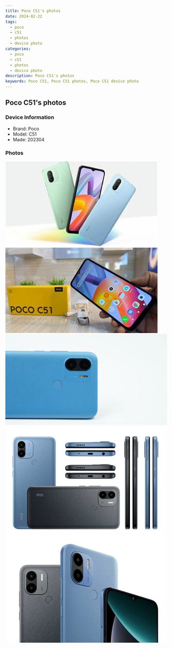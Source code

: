 ```yaml
---
title: Poco C51's photos
date: 2024-02-22
tags: 
  - poco
  - c51
  - photos
  - device photo
categories: 
  - poco
  - c51
  - photos
  - device photo
description: Poco C51's photos
keywords: Poco C51, Poco C51 photos, Poco C51 device photo
---
```


## Poco C51's photos

### Device Information

- Brand: Poco
- Model: C51
- Made: 202304

### Photos

![/images/best-assets/devices/poco/poco-c51/1.jpg](/images/best-assets/devices/poco/poco-c51/1.jpg)
![/images/best-assets/devices/poco/poco-c51/2.jpg](/images/best-assets/devices/poco/poco-c51/2.jpg)
![/images/best-assets/devices/poco/poco-c51/3.jpg](/images/best-assets/devices/poco/poco-c51/3.jpg)
![/images/best-assets/devices/poco/poco-c51/4.jpg](/images/best-assets/devices/poco/poco-c51/4.jpg)
![/images/best-assets/devices/poco/poco-c51/5.jpg](/images/best-assets/devices/poco/poco-c51/5.jpg)
